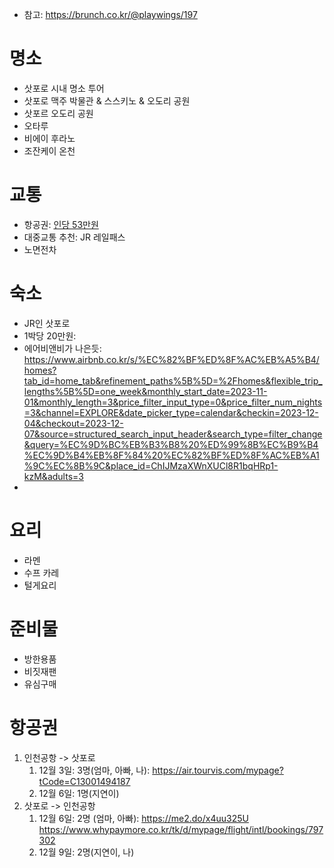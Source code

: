 - 참고: https://brunch.co.kr/@playwings/197

# 명소
- 삿포로 시내 명소 투어
- 삿포로 맥주 박물관 & 스스키노 & 오도리 공원
- 삿포르 오도리 공원
- 오타루
- 비에이 후라노
- 조잔케이 온천


# 교통
 - 항공권: [인당 53만원](https://flight.naver.com/flights/international/ICN-CTS-20231204/CTS-ICN-20231207?adult=3&isDirect=true&fareType=Y&selectedFlight=1%3A20231204ICNCTSLJ0301%3AA01%2FB91%3AHK%3ALJ%2C2%3A20231207CTSICNLJ0302%3AA01%2FB91%3AHK%3ALJ&selectType=concurrent#)
- 대중교통 추천: JR 레일패스
- 노면전차


# 숙소
- JR인 삿포로
- 1박당 20만원: 
- 에어비앤비가 나은듯: https://www.airbnb.co.kr/s/%EC%82%BF%ED%8F%AC%EB%A5%B4/homes?tab_id=home_tab&refinement_paths%5B%5D=%2Fhomes&flexible_trip_lengths%5B%5D=one_week&monthly_start_date=2023-11-01&monthly_length=3&price_filter_input_type=0&price_filter_num_nights=3&channel=EXPLORE&date_picker_type=calendar&checkin=2023-12-04&checkout=2023-12-07&source=structured_search_input_header&search_type=filter_change&query=%EC%9D%BC%EB%B3%B8%20%ED%99%8B%EC%B9%B4%EC%9D%B4%EB%8F%84%20%EC%82%BF%ED%8F%AC%EB%A1%9C%EC%8B%9C&place_id=ChIJMzaXWnXUCl8R1bqHRp1-kzM&adults=3
- 

# 요리
- 라멘
- 수프 카레
- 털게요리

# 준비물

- 방한용품
- 비짓재팬
- 유심구매


# 항공권

1. 인천공항 -> 삿포로
	1. 12월 3일: 3명(엄마, 아빠, 나): https://air.tourvis.com/mypage?tCode=C13001494187
	2. 12월 6일: 1명(지연이)
2. 삿포로 -> 인천공항
	1. 12월 6일: 2명 (엄마, 아빠): https://me2.do/x4uu325U
			https://www.whypaymore.co.kr/tk/d/mypage/flight/intl/bookings/797302
	1. 12월 9일: 2명(지연이, 나)

